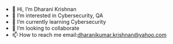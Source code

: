 - 👋 Hi, I’m Dharani Krishnan
- 👀 I’m interested in Cybersecurity, QA
- 🌱 I’m currently learning Cybersecurity
- 💞️ I’m looking to collaborate 
- 📫 How to reach me email:dharanikumar.krishnan@yahoo.com

<!---
dharanik28/dharanik28 is a ✨ special ✨ repository because its `README.md` (this file) appears on your GitHub profile.
You can click the Preview link to take a look at your changes.
--->

